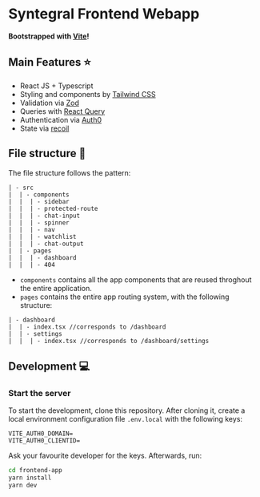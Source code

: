 # Syntegral Frontend Webapp

**Bootstrapped with [Vite](https://vitejs.dev/)!**

## Main Features ⭐

- React JS + Typescript
- Styling and components by [Tailwind CSS](https://tailwindcss.com/)
- Validation via [Zod](https://zod.dev/)
- Queries with [React Query](https://react-query-v3.tanstack.com/)
- Authentication via [Auth0](https://auth0.com/)
- State via [recoil](https://recoiljs.org/)

## File structure 📂

The file structure follows the pattern:

```
| - src
|  | - components
|  |  | - sidebar
|  |  | - protected-route
|  |  | - chat-input
|  |  | - spinner
|  |  | - nav
|  |  | - watchlist
|  |  | - chat-output
|  | - pages
|  |  | - dashboard
|  |  | - 404
```

- `components` contains all the app components that are reused throghout the entire application.
- `pages` contains the entire app routing system, with the following structure:

```
| - dashboard
|  | - index.tsx //corresponds to /dashboard
|  | - settings
|  |  | - index.tsx //corresponds to /dashboard/settings

```

## Development 💻

### Start the server

To start the development, clone this repository.
After cloning it, create a local environment configuration file `.env.local` with the following keys:

```
VITE_AUTH0_DOMAIN=
VITE_AUTH0_CLIENTID=
```

Ask your favourite developer for the keys.
Afterwards, run:

```bash
cd frontend-app
yarn install
yarn dev
```
